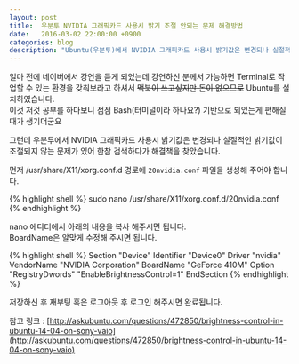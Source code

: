 ```yaml
---
layout: post
title:  우분투 NVIDIA 그래픽카드 사용시 밝기 조절 안되는 문제 해결방법
date:   2016-03-02 22:00:00 +0900
categories: blog
description: "Ubuntu(우분투)에서 NVIDIA 그래픽카드 사용시 밝기값은 변경되나 실절적인 밝기값이 조절되지 않는 문제를 해결한다."
---
```

얼마 전에 네이버에서 강연을 듣게 되었는데 강연하신 분께서 가능하면 Terminal로 작업할 수 있는 환경을 갖춰보라고 하셔서 ~~맥북이 쓰고싶지만 돈이 없으므로~~ Ubuntu를 설치하였습니다.  
이것 저것 공부를 하다보니 점점 Bash(터미널이라 하나요?) 기반으로 되있는게 편해질 때가 생기더군요

그런데 우분투에서 NVIDIA 그래픽카드 사용시 밝기값은 변경되나 실절적인 밝기값이 조절되지 않는 문제가 있어 한참 검색하다가 해결책을 찾았습니다.

먼저 /usr/share/X11/xorg.conf.d 경로에 `20nvidia.conf` 파일을 생성해 주어야 합니다.

{% highlight shell %}
sudo nano /usr/share/X11/xorg.conf.d/20nvidia.conf
{% endhighlight %}  

nano 에디터에서 아래의 내용을 복사 해주시면 됩니다.  
BoardName은 알맞게 수정해 주시면 됩니다.

{% highlight shell %}
Section "Device"
    Identifier     "Device0"
    Driver         "nvidia"
    VendorName     "NVIDIA Corporation"
    BoardName      "GeForce 410M"
    Option         "RegistryDwords" "EnableBrightnessControl=1"
EndSection
{% endhighlight %}  

저장하신 후 재부팅 혹은 로그아웃 후 로그인 해주시면 완료됩니다.

참고 링크 : [http://askubuntu.com/questions/472850/brightness-control-in-ubuntu-14-04-on-sony-vaio](http://askubuntu.com/questions/472850/brightness-control-in-ubuntu-14-04-on-sony-vaio)  
